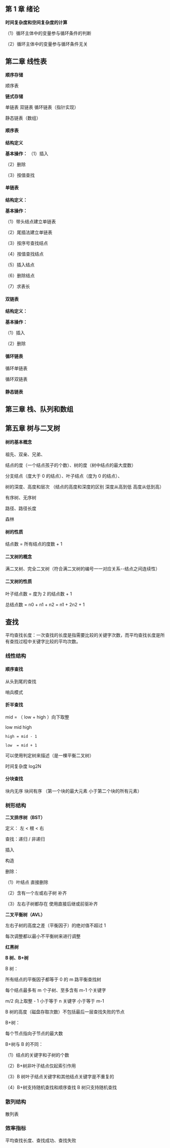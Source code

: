## 第 1 章 绪论

**时间复杂度和空间复杂度的计算**

（1）循环主体中的变量参与循环条件的判断

（2）循环主体中的变量参与循环条件无关

## 第二章 线性表

**顺序存储**

顺序表

**链式存储**

单链表 双链表 循环链表（指针实现）

静态链表（数组）

#### 顺序表

**结构定义**

**基本操作：**
（1）插入

（2）删除

（3）按值查找

#### 单链表

**结构定义：**

**基本操作：**

（1）带头结点建立单链表

（2）尾插法建立单链表

（3）按序号查找结点

（4）按值查找结点

（5）插入结点

（6）删除结点

（7）求表长

#### 双链表

**结构定义：**

**基本操作：**

（1）插入

（2）删除

#### 循环链表

循环单链表

循环双链表

#### 静态链表

## 第三章 栈、队列和数组

## 第五章 树与二叉树

#### 树的基本概念

祖先、双亲、兄弟、

结点的度（一个结点孩子的个数）、树的度（树中结点的最大度数）

分支结点（度大于 0 的结点）、叶子结点（度为 0 的结点）、

树的深度、高度和层次 （结点的高度和深度的区别 深度从高到低 高度从低到高）

有序树、无序树

路径、路径长度

森林

#### 树的性质

结点数 = 所有结点的度数 + 1

#### 二叉树的概念

满二叉树、完全二叉树（符合满二叉树的编号一一对应关系--结点之间连续性）

#### 二叉树的性质

叶子结点数 = 度为 2 的结点数 + 1

总结点数 = n0 + n1 + n2 = n1 + 2n2 + 1

## 查找

平均查找长度：一次查找的长度是指需要比较的关键字次数，而平均查找长度是所有查找过程中关键字比较的平均次数。

### 线性结构

#### 顺序查找

从头到尾的查找

哨兵模式

#### 折半查找

mid = （ low + high ）向下取整

low mid high

    high = mid - 1

    low  = mid + 1

可以使用判定树来描述（是一棵平衡二叉树）

时间复杂度 log2N

#### 分块查找

块内无序 块间有序 （第一个块的最大元素 小于第二个块的所有元素）

### 树形结构

**二叉排序树（BST）**

定义： 左 < 根 < 右

查找：递归 / 非递归

插入

构造

删除：

（1）叶结点 直接删除

（2）含有一个左或右子树 补齐

（3）左右子树都存在 使用直接后继或前驱补齐

**二叉平衡树（AVL）**

左右子树的高度之差（平衡因子）的绝对值不超过 1

每次调整都以最小不平衡树来进行调整

**红黑树**

**B 树、B+树**

B 树：

所有结点的平衡因子都等于 0 的 m 路平衡查找树

每个结点最多有 m 个子树、至多含有 m-1 个关键字

m/2 向上取整 - 1 小于等于 n 关键字 小于等于 m-1

B 树的高度（磁盘存取次数）不包括最后一层查找失败的节点

B+树：

每个节点指向子节点的最大数

B+树与 B 的不同：

（1）结点的关键字和子树的个数

（2）B+树非叶子结点仅起索引作用

（3）B 树叶子结点关键字和其他结点关键字是不重复的

（4）B+树支持随机查找和顺序查找 B 树只支持随机查找

### 散列结构

散列表

### 效率指标

平均查找长度、查找成功、查找失败
